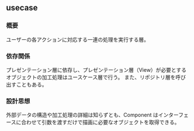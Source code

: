 ## usecase

### 概要
ユーザーの各アクションに対応する一連の処理を実行する層。

### 依存関係
プレゼンテーション層に依存し、プレゼンテーション層（View）が必要とするオブジェクトの加工処理はユースケース層で行う。
また、リポジトリ層を呼び出すこともある。

### 設計思想
外部データの構造や加工処理の詳細は知らずとも、Component はインターフェースに合わせて引数を渡すだけで描画に必要なオブジェクトを取得できる。